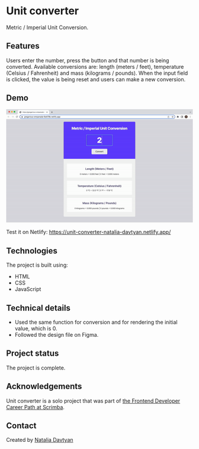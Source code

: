 # Unit converter

Metric / Imperial Unit Conversion.

## Features
Users enter the number, press the button and that number is being converted. Available conversions are: length (meters / feet), temperature (Celsius / Fahrenheit) and mass (kilograms / pounds). When the input field is clicked, the value is being reset and users can make a new conversion.

## Demo
![The demonstration](./unit-converter.gif)

Test it on Netlify: https://unit-converter-natalia-davtyan.netlify.app/

## Technologies
The project is built using:
* HTML
* CSS
* JavaScript

## Technical details
* Used the same function for conversion and for rendering the initial value, which is 0.
* Followed the design file on Figma.

## Project status
The project is complete.

## Acknowledgements
Unit converter is a solo project that was part of [the Frontend Developer Career Path at Scrimba](https://scrimba.com/learn/frontend).

## Contact
Created by [Natalia Davtyan](https://github.com/nataliadavtyan)
